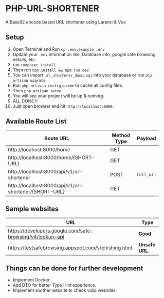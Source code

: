 # PHP-URL-SHORTENER

A Base62 encode based URL shortener using Laravel & Vue

## Setup

1. Open Terminal and Run `cp .env.example .env`
2. Update your `.env` information like, Database info, google safe browsing details, etc.
3. run `composer install`.
4. Then run `npm install && npm run dev`.
5. You can import `url_shortener_dump.sql` into your database or run `php artisan migrate`.
6. Run `php artisan config:cache` to cache all config files.
7. Then `php artisan serve`.
8. You will see your project will be up & running.
9. ALL DONE !!
10. Just open browser and hit `http://localhost:8000`.

## Available Route List

| Route URL                                              | Method Type | Payload    |
|--------------------------------------------------------|-------------|------------|
| http://locahost:8000/home                              | GET         |
| http://localhost:8000/home/{SHORT-URL}                 | GET         |
| http://localhost:8000/api/v1/url-shortener             | POST        | `full_url` |
| http://localhost:8000/api/v1/url-shortener/{SHORT-URL} | GET         |

## Sample websites

| URL                                                       | Type           |
|-----------------------------------------------------------|----------------|
| https://developers.google.com/safe-browsing/v4/lookup-api | **Good**       |
| https://testsafebrowsing.appspot.com/s/phishing.html      | **Unsafe URL** |


## Things can be done for further development

* Implement Docker.
* Add DTO for better Type Hint experience.
* Implement another website to check valid websites.

